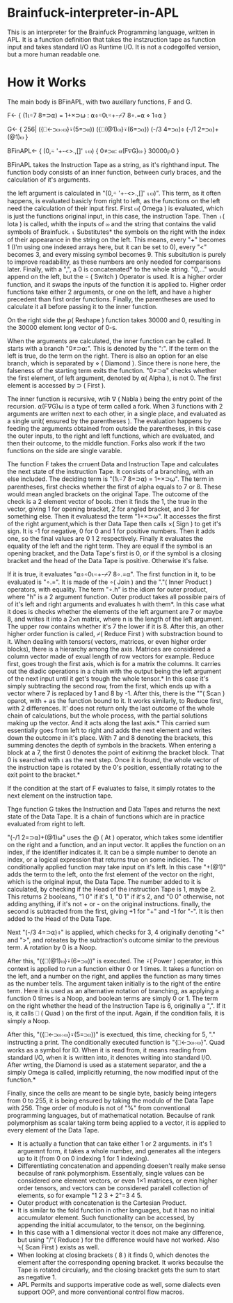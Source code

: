# Brainfuck-interpreter-in-APL

This is an interpreter for the Brainfuck Programming language, written in APL. It is a function definition that takes the instzruction tape as function input and takes standard I/O as Runtime I/O.
It is not a codegolfed version, but a more human readable one. 

# How it Works
The main body is BFinAPL, with two auxillary functions, F and G.

F←
  {
  (1⍳⍨7 8=⊃⍺)  =  1+×⊃⍵ : 
    ⍺⌽⍨0⍳⍨+\-⌿7 8∘.=⍺
  ⋄
    1⌽⍺
  }

G←
  {
  256|
  ({⎕←⊃⍵⋄⍵}⍣(5=⊃⍺))
  ({⎕(@1)⍵}⍣(6=⊃⍺))
  (-/3 4=⊃⍺)⌽
  (-/1 2=⊃⍺)+(@1)⍵
  }

BFinAPL←
{
(0,⍨  '+-<>.,[]'  ⍳⍵)
  {
  0≠⊃⍺:
    ⍺(F∇G)⍵
  }
30000⍴0
}

BFinAPL takes the Instruction Tape as a string, as it's righthand input. 
The function body consists of an inner function, between curly braces, and the calculation of it's arguments.

the left argument is calculated in "(0,⍨  '+-<>.,[]'  ⍳⍵)". This term, as it often happens, is evaluated basicly from right to left, as the functions on the left need the calculation of their input first. First ⍵( Omega ) is evaluated, which is just the functions original input, in this case, the instruction Tape. Then ⍳( Iota ) is called, whith the inputs of ⍵ and the string that contains the valid symbols of Brainfuck. ⍳ Substitutes* the symbols on the right with the index of their appearance in the string on the left. This means, every "+" becomes 1 (I'm using one indexed arrays here, but it can be set to 0), every "<" becomes 3, and every missing symbol becomes 9. This subsitution is purely to improve readability, as these numbers are only needed for comparisons later. Finally, with a ",", a 0 is concatenated* to the whole string. "0,..." would append on the left, but the ⍨ ( Switch ) Operator is used. It is a higher order function, and it swaps the inputs of the function it is applied to. Higher order functions take either 2 arguments, or one on the left, and have a higher precedent than first order functions. Finally, the parentheses are used to calculate it all before passing it to the inner function. 

On the right side the ⍴( Reshape ) function takes 30000 and 0, resulting in the 30000 element long vector of 0-s.

When the arguments are calculated, the inner function can be called. It starts with a branch "0≠⊃⍺:". This is denoted by the ":". If the term on the left is true, do the term on the right. There is also an option for an else branch, which is separated by ⋄ ( Diamond ). Since there is none here, the falseness of the starting term exits the function. "0≠⊃⍺" checks whether the first element, of left argument, denoted by ⍺( Alpha ), is not 0. The first element is accessed by ⊃ ( First ).

The inner function is recursive, wtih ∇ ( Nabla ) being the entry point of the recursion. ⍺(F∇G)⍵ is a type of term called a fork. When 3 functions with 2 arguments are written next to each other, in a single place, and evaluated as a single unit( ensured by the parentheses ). The evaluation happens by feeding the arguments obtained from outside the parentheses, in this case the outer inputs, to the right and left functions, which are evaluated, and then their outcome, to the middle function. Forks also work if the two functions on the side are single varable. 

The function F takes the crruent Data and Instruction Tape and calculates the next state of the instruction Tape. It consists of a branching, with an else included. The deciding term is "(1⍳⍨7 8=⊃⍺)  =  1+×⊃⍵". The term in parentheses, first checks whether the first of alpha equals to 7 or 8. These would mean angled brackets on the original Tape. The outcome of the check is a 2 element vector of bools. then it finds the 1, the true in the vector, giving 1 for opening bracket, 2 for angled bracket, and 3 for something else. Then it evaluatesd the term "1+×⊃⍵". It accesses the first of the right argument,which is ther Data Tape then calls ×( Sign ) to get it's sign. It is -1 for negative, 0 for 0 and 1 for positive numbers. Then it adds one, so the final values are 0 1 2 respectively. Finally it evaluates the equality of the left and the right term. They are equal if the symbol is an opening bracket, and the Data Tape's first is 0, or if the symbol is a closing bracket and the head of the Data Tape is positive. Otherwise it's false.

If it is true, it evaluates "⍺⌽⍨0⍳⍨+\-⌿7 8∘.=⍺". The first function in it, to be evaluated is "∘.=". It is made of the ∘( Join ) and the "."( Inner Product ) operators, with equality. The term "∘.h" is the idiom for outer product, where "h" is a 2 argument function. Outer product takes all possible pairs of of it's left and right arguments and evaluates h with them*. In this case what it does is checks whether the elements of the left argument are 7 or maybe 8, and writes it into a 2×n matrix, where n is the length of the left argument. The upper row contains whether it's 7 the lower if it is 8. After this, an other higher order function is called, ⌿( Reduce First ) with substraction bound to it. When dealing with tensors( vectors, matrices, or even higher order blocks), there is a hierarchy among the axis. Matrices are considered a column vector made of exual length of row vectors for example. Reduce first, goes trough the first axis, which is for a matrix the columns. It carries out the diadic operations in a chain with the output being the left argument of the next input until it get's trough the whole tensor.* In this case it's simply subtracting the second row, from the first, which ends up with a vector where 7 is replaced by 1 and 8 by -1. After this, there is the "\"( Scan ) oparot, with + as the function bound to it. It works similarly, to Reduce first, with 2 differences. It' does not return only the last outcome of the whole chain of calculations, but the whole process, with the partial solutions making up the vector. And it acts along the last axis.* This carried sum essentially goes from left to right and  adds the next element and writes down the outcome in it's place. With 7 and 8 denoting the brackets, this summing denotes the depth of symbols in the brackets. When entering a block at a 7, the first 0 denotes the point of exitinmg the bracket block. That 0 is searched with ⍳ as the next step. Once it is found, the whole vector of the instruction tape is rotated by the 0's position, essentially rotating to the exit point to the bracket.*

If the condition at the start of F evaluates to false, it simply rotates to the next element on the instruction tape.

Thge function G takes the Instruction and Data Tapes and returns the next state of the Data Tape. It is a chain of functions which are in practice evaluated from right to left.

"(-/1 2=⊃⍺)+(@1)⍵" uses the @ ( At ) operator, which takes some identifier on the right and a function, and an input vector. It applies the function on an index, if the identifier indicates it. It can be a simple number to denote an index, or a logical expression that returns true on some indicies. The conditionally applied function may take input on it's left. In this case "+(@1)" adds the term to the left, onto the frst element of the vector on the right, which is the original input, the Data Tape. The number added to it is calculated, by checking if the Head of the instruction Tape is 1, maybe 2. This returns 2 booleans, "1 0" if it's 1, "0 1" if it's 2, and "0 0" otherwise, not adding anything, if it's not  + or - on the original instructions. finally, the second is subtracted from the first, giving +1 for "+" and -1 for "-". It is then added to the Head of the Data Tape. 

Next "(-/3 4=⊃⍺)⌽" is applied, which checks for 3, 4 originally denoting "<" and ">", and roteates by the subtraction's outcome similar to the previous term. A rotation by 0 is a Noop. 

After this, "({⎕(@1)⍵}⍣(6=⊃⍺))" is executed. The ⍣( Power ) operator, in this context is applied to run a function either 0 or 1 times. It takes a function on the left, and a number on the right, and applies the function as many times as the number tells. The argument taken initially is to the right of the entire term. Here it is used as an alternative notation of branching, as applying a function 0 times is a Noop, and boolean terms are simply 0 or 1. The term on the right whether the head of the Instruction Tape is 6, originally a ",". If it is, it calls ⎕ ( Quad ) on the first of the input. Again, if the condition fails, it is simply a Noop. 

After this, "({⎕←⊃⍵⋄⍵}⍣(5=⊃⍺))" is exectued, this time, checking for 5, "." instructing a print. The conditionally executed function is "{⎕←⊃⍵⋄⍵}". Quad works as a symbol for IO. When it is read from, it means reading from standard I/O, when it is written into, it denotes writing into standard I/O. After wrting, the Diamond is used as a statement separator, and the a simply Omega is called, implicitly returning, the now modified input of the function.*

Finally, since the cells are meant to be single byte, basicly being integers from 0 to 255, it is being ensured by taking the modulo of the Data Tape with 256. Thge order of modulo is not of "%" from conventional programming languages, but of mathematical notation. Becaulse of rank polymorphism as scalar taking term being applied to a vector, it is applied to every element of the Data Tape.

* It is actually a function that can take either 1 or 2 arguments. in it's 1 arguemnt form, it takes a whole number, and generates all the integers up to it (from 0 on 0 indexing 1 for 1 indexing).
* Differentiating concatenation and appending doesen't really make sense becaulse of rank polymorphism. Essentially, single values can be considered one element vectors, or even 1×1 matrices, or even higher order tensors, and vectors can be considered paralell collection of elements, so for example "1 2 3 + 2"=3 4 5.
* Outer product with concatenation is the Cartesian Product.
*  It is similar to the fold function in other languages, but it has no initial accumulator element. Such functionality can be accessed, by appending the initial accumulator, to the tensor, on the beginning.
*  In this case with a 1 dimensional vector it does not make any difference, but using "/"( Reduce ) for the difference would have not worked. Also ⍀( Scan First ) exists as well.
*  When looking at closing brackets ( 8 ) it finds 0, which denotes the element after the corresponding opening bracket. It works becaulse the Tape is rotated circularly, and the closing bracket gets the sum to start as negative 1.
*  APL Permits and supports imperative code as well, some dialects even support OOP, and more conventional control flow macros. 
